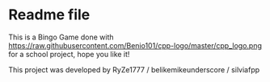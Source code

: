 # Readme file
This is a Bingo Game done with https://raw.githubusercontent.com/Benio101/cpp-logo/master/cpp_logo.png for a school project, hope you like it!

This project was developed by RyZe1777 / belikemikeunderscore / silviafpp


